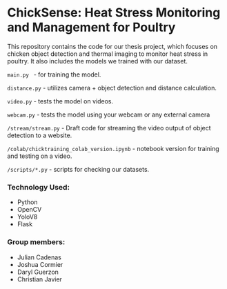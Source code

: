 # ChickSense: Heat Stress Monitoring and Management for Poultry

This repository contains the code for our thesis project, which focuses on chicken object detection and thermal imaging to monitor heat stress in poultry. It also includes the models we trained with our dataset.

```main.py ``` - for training the model.

```distance.py``` - utilizes camera + object detection and distance calculation.

```video.py``` - tests the model on videos.

```webcam.py``` - tests the model using your webcam or any external camera

```/stream/stream.py``` - Draft code for streaming the video output of object detection to a website.

```/colab/chicktraining_colab_version.ipynb``` - notebook version for training and testing on a video. 

```/scripts/*.py``` - scripts for checking our datasets. 

### Technology Used:
- Python
- OpenCV
- YoloV8
- Flask

### Group members:
- Julian Cadenas
- Joshua Cormier
- Daryl Guerzon
- Christian Javier
